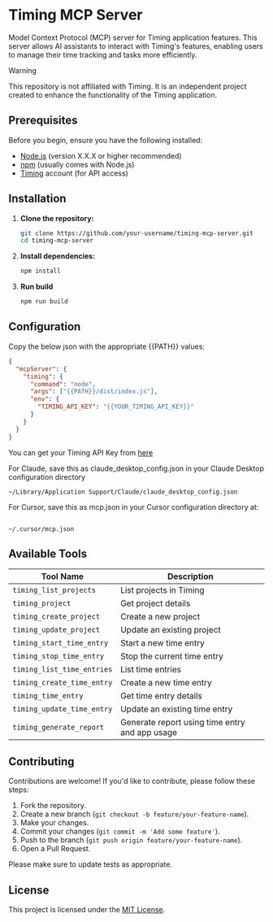 # Timing MCP Server

Model Context Protocol (MCP) server for Timing application features.
This server allows AI assistants to interact with Timing's features, enabling users to manage their time tracking and tasks more efficiently.

> [!warning]
> This repository is not affiliated with Timing. It is an independent project created to enhance the functionality of the Timing application.

## Prerequisites

Before you begin, ensure you have the following installed:

- [Node.js](https://nodejs.org/) (version X.X.X or higher recommended)
- [npm](https://www.npmjs.com/) (usually comes with Node.js)
- [Timing](https://timingapp.com/) account (for API access)

## Installation

1.  **Clone the repository:**

    ```bash
    git clone https://github.com/your-username/timing-mcp-server.git
    cd timing-mcp-server
    ```

2.  **Install dependencies:**

    ```bash
    npm install
    ```

3.  **Run build**

    ```bash
    npm run build
    ```

## Configuration

Copy the below json with the appropriate {{PATH}} values:

```json
{
  "mcpServer": {
    "timing": {
      "command": "node",
      "args": ["{{PATH}}/dist/index.js"],
      "env": {
        "TIMING_API_KEY": "{{YOUR_TIMING_API_KEY}}"
      }
    }
  }
}
```

You can get your Timing API Key from [here](https://web.timingapp.com/integrations/tokens)

For Claude, save this as claude_desktop_config.json in your Claude Desktop configuration directory

```
~/Library/Application Support/Claude/claude_desktop_config.json

```

For Cursor, save this as mcp.json in your Cursor configuration directory at:

```

~/.cursor/mcp.json

```

## Available Tools

| Tool Name                  | Description                                    |
| -------------------------- | ---------------------------------------------- |
| `timing_list_projects`     | List projects in Timing                        |
| `timing_project`           | Get project details                            |
| `timing_create_project`    | Create a new project                           |
| `timing_update_project`    | Update an existing project                     |
| `timing_start_time_entry`  | Start a new time entry                         |
| `timing_stop_time_entry`   | Stop the current time entry                    |
| `timing_list_time_entries` | List time entries                              |
| `timing_create_time_entry` | Create a new time entry                        |
| `timing_time_entry`        | Get time entry details                         |
| `timing_update_time_entry` | Update an existing time entry                  |
| `timing_generate_report`   | Generate report using time entry and app usage |

## Contributing

Contributions are welcome! If you'd like to contribute, please follow these steps:

1.  Fork the repository.
2.  Create a new branch (`git checkout -b feature/your-feature-name`).
3.  Make your changes.
4.  Commit your changes (`git commit -m 'Add some feature'`).
5.  Push to the branch (`git push origin feature/your-feature-name`).
6.  Open a Pull Request.

Please make sure to update tests as appropriate.

## License

This project is licensed under the [MIT License](LICENSE).
